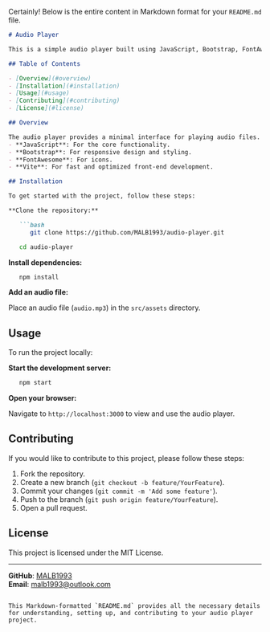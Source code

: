 Certainly! Below is the entire content in Markdown format for your `README.md` file.

```markdown
# Audio Player

This is a simple audio player built using JavaScript, Bootstrap, FontAwesome, and Vite. The player includes basic controls such as play, pause, and stop.

## Table of Contents

- [Overview](#overview)
- [Installation](#installation)
- [Usage](#usage)
- [Contributing](#contributing)
- [License](#license)

## Overview

The audio player provides a minimal interface for playing audio files. It leverages the following technologies:
- **JavaScript**: For the core functionality.
- **Bootstrap**: For responsive design and styling.
- **FontAwesome**: For icons.
- **Vite**: For fast and optimized front-end development.

## Installation

To get started with the project, follow these steps:

**Clone the repository:**

   ```bash
      git clone https://github.com/MALB1993/audio-player.git
   ```

   ```bash
      cd audio-player
   ```

**Install dependencies:**

   ```bash
      npm install
   ```

**Add an audio file:**

   Place an audio file (`audio.mp3`) in the `src/assets` directory.

## Usage

To run the project locally:

**Start the development server:**

   ```bash
      npm start
   ```

**Open your browser:**

   Navigate to `http://localhost:3000` to view and use the audio player.

## Contributing

If you would like to contribute to this project, please follow these steps:

1. Fork the repository.
2. Create a new branch (`git checkout -b feature/YourFeature`).
3. Commit your changes (`git commit -m 'Add some feature'`).
4. Push to the branch (`git push origin feature/YourFeature`).
5. Open a pull request.

## License

This project is licensed under the MIT License.

---

**GitHub**: [MALB1993](https://github.com/MALB1993)  
**Email**: [malb1993@outlook.com](mailto:malb1993@outlook.com)
```

This Markdown-formatted `README.md` provides all the necessary details for understanding, setting up, and contributing to your audio player project.